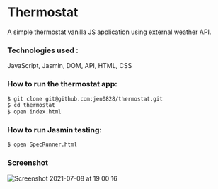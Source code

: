 # Thermostat 
A simple thermostat vanilla JS application using external weather API.

### Technologies used :
JavaScript, Jasmin, DOM, API, HTML, CSS


### How to run the thermostat app:

```sh
$ git clone git@github.com:jen0828/thermostat.git
$ cd thermostat
$ open index.html
```

### How to run Jasmin testing:

```sh
$ open SpecRunner.html
```

### Screenshot

![Screenshot 2021-07-08 at 19 00 16](https://user-images.githubusercontent.com/79845719/125163571-a0d2c680-e185-11eb-805c-d721af62e10b.png)
